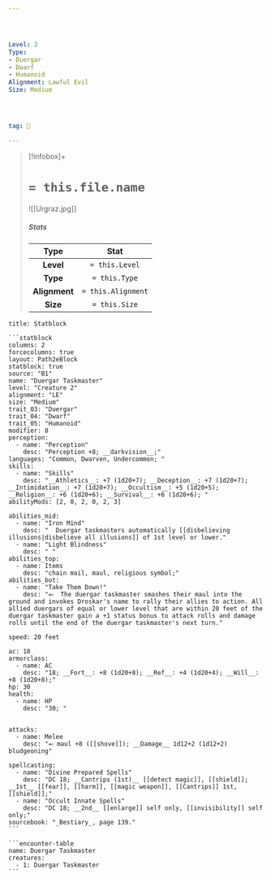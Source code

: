 ```yaml
---




Level: 2
Type:
- Duergar
- Dwarf
- Humanoid
Alignment: Lawful Evil
Size: Medium




tag: 👹

---
```


> [!infobox]+
> #  `= this.file.name`
> ![[Urgraz.jpg]]
> ##### Stats
> Type | Stat |
> :---:|:---:|
> **Level** | `= this.Level` |
> **Type** | `= this.Type` |
> **Alignment** | `= this.Alignment` |
> **Size** | `= this.Size` |



````ad-info
title: Statblock

```statblock
columns: 2
forcecolumns: true
layout: Path2eBlock
statblock: true
source: "B1"
name: "Duergar Taskmaster"
level: "Creature 2"
alignment: "LE"
size: "Medium"
trait_03: "Duergar"
trait_04: "Dwarf"
trait_05: "Humanoid"
modifier: 8
perception:
  - name: "Perception"
    desc: "Perception +8; __darkvision__;"
languages: "Common, Dwarven, Undercommon; "
skills:
  - name: "Skills"
    desc: "__Athletics__: +7 (1d20+7); __Deception__: +7 (1d20+7); __Intimidation__: +7 (1d20+7); __Occultism__: +5 (1d20+5); __Religion__: +6 (1d20+6); __Survival__: +6 (1d20+6); "
abilityMods: [2, 0, 2, 0, 2, 3]

abilities_mid:
  - name: "Iron Mind"
    desc: "  Duergar taskmasters automatically [[disbelieving illusions|disbelieve all illusions]] of 1st level or lower."
  - name: "Light Blindness"
    desc: " "
abilities_top:
  - name: Items
    desc: "chain mail, maul, religious symbol;"
abilities_bot:
  - name: "Take Them Down!"
    desc: "⬻  The duergar taskmaster smashes their maul into the ground and invokes Droskar's name to rally their allies to action. All allied duergars of equal or lower level that are within 20 feet of the duergar taskmaster gain a +1 status bonus to attack rolls and damage rolls until the end of the duergar taskmaster's next turn."

speed: 20 feet

ac: 18
armorclass:
  - name: AC
    desc: "18; __Fort__: +8 (1d20+8); __Ref__: +4 (1d20+4); __Will__: +8 (1d20+8);"
hp: 30
health:
  - name: HP
    desc: "30; "


attacks:
  - name: Melee
    desc: "⬻ maul +8 ([[shove]]); __Damage__ 1d12+2 (1d12+2) bludgeoning"

spellcasting:
  - name: "Divine Prepared Spells"
    desc: "DC 18; __Cantrips (1st)__ [[detect magic]], [[shield]]; __1st__ [[fear]], [[harm]], [[magic weapon]], [[Cantrips]] 1st, [[shield]];"
  - name: "Occult Innate Spells"
    desc: "DC 18; __2nd__ [[enlarge]] self only, [[invisibility]] self only;"
sourcebook: "_Bestiary_, page 139."
```

```encounter-table
name: Duergar Taskmaster
creatures:
  - 1: Duergar Taskmaster
```

````


